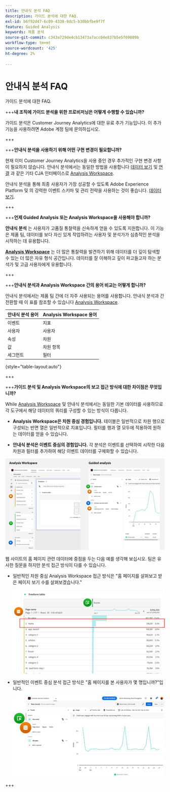 ```yaml
---
title: 안내식 분석 FAQ
description: 가이드 분석에 대한 FAQ.
exl-id: b6f92d47-6c09-4338-9dc5-b30bbfbe9f7f
feature: Guided Analysis
keywords: 제품 분석
source-git-commit: c343a729de4cb13473a7acc04e837b5e5f69809b
workflow-type: tm+mt
source-wordcount: '425'
ht-degree: 2%

---
```


# 안내식 분석 FAQ

가이드 분석에 대한 FAQ.

+++**내 조직에 가이드 분석을 위한 프로비저닝은 어떻게 수행할 수 있습니까?**

가이드 분석은 Customer Journey Analytics에 대한 유료 추가 기능입니다. 이 추가 기능을 사용하려면 Adobe 계정 팀에 문의하십시오.

+++

+++**안내식 분석을 사용하기 위해 어떤 구현 변경이 필요합니까?**

현재 이미 Customer Journey Analytics을 사용 중인 경우 추가적인 구현 변경 사항이 필요하지 않습니다. 안내식 분석에서는 동일한 방법을 사용합니다 [데이터 보기](../data-views/data-views.md) 및 [연결](../connections/overview.md) 과 같은 기타 CJA 인터페이스로 [Analysis Workspace](../analysis-workspace/home.md).

안내식 분석을 통해 최종 사용자가 가장 성공할 수 있도록 Adobe Experience Platform 및 의 강력한 이벤트 스키마 및 관리 전략을 사용하는 것이 좋습니다. [데이터 보기](../data-views/data-views.md).

+++

+++**언제 Guided Analysis 또는 Analysis Workspace을 사용해야 합니까?**

**안내식 분석** 는 사용자가 고품질 통찰력을 신속하게 얻을 수 있도록 지원합니다. 이 기능은 제품 팀, 데이터를 보다 자신 있게 작업하려는 사용자 및 분석가가 심층적인 분석을 시작하는 데 유용합니다.

**[Analysis Workspace](../analysis-workspace/home.md)** 는 더 많은 통찰력을 발견하기 위해 데이터를 더 깊이 탐색할 수 있는 더 많은 자유 형식 공간입니다. 데이터를 잘 이해하고 깊이 파고들고자 하는 분석가 및 고급 사용자에게 유용합니다.

+++

+++**안내식 분석과 Analysis Workspace 간의 용어 비교는 어떻게 합니까?**

안내식 분석에서는 제품 팀 간에 더 자주 사용되는 용어를 사용합니다. 안내식 분석과 간 전환할 때 이 표를 참조할 수 있습니다 [Analysis Workspace](../analysis-workspace/home.md).

| 안내식 분석 용어 | Analysis Workspace 용어 |
| --- | --- |
| 이벤트 | 지표 |
| 사용자 | 사용자 |
| 속성 | 차원 |
| 값 | 차원 항목 |
| 세그먼트 | 필터 |

{style="table-layout:auto"}

+++

+++**가이드 분석 및 Analysis Workspace의 보고 접근 방식에 대한 차이점은 무엇입니까?**

While [Analysis Workspace](../analysis-workspace/home.md) 및 안내식 분석에서는 동일한 기본 데이터를 사용하므로 각 도구에서 해당 데이터의 쿼리를 구성할 수 있는 방식이 다릅니다.

* **Analysis Workspace은 차원 중심 경험입니다.** 테이블은 일반적으로 차원 행으로 구성되는 반면 열은 일반적으로 지표입니다. 필터를 행과 열 모두에 적용하여 원하는 데이터를 얻을 수 있습니다.

* **안내식 분석은 이벤트 중심의 경험입니다.** 각 분석은 이벤트를 선택하여 시작한 다음 차원과 필터를 추가하여 해당 이벤트 데이터를 구체화할 수 있습니다.

![Analysis Workspace 및 안내식 분석 보기](assets/structure.png)

웹 사이트의 홈 페이지 관련 데이터에 중점을 두는 다음 예를 생각해 보십시오. 팀은 유사한 질문을 하지만 분석 접근 방식이 다를 수 있습니다.

* 일반적인 차원 중심 Analysis Workspace 접근 방식은 &quot;홈 페이지를 살펴보고 받은 페이지 보기 수를 살펴보겠습니다.&quot;

  ![Dimension 중심](assets/dimension-centered.png)

* 일반적인 이벤트 중심 분석 접근 방식은 &quot;홈 페이지를 본 사용자가 몇 명입니까?&quot;입니다.

  ![이벤트 중심](assets/event-centered.png)

+++
